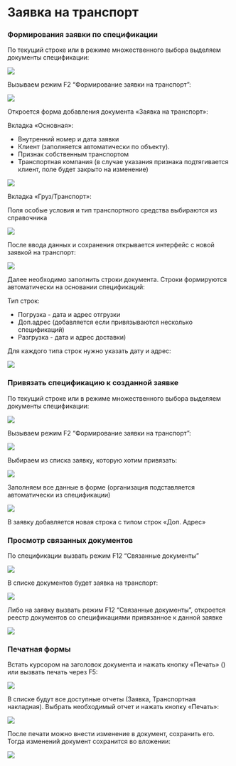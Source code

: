 # Заявка на транспорт

### Формирования заявки по спецификации <a href="#_toc89957672" id="_toc89957672"></a>

По текущий строке или в режиме множественного выбора выделяем документы спецификации:

![](<../../.gitbook/assets/0 (3)>)

Вызываем режим F2 “Формирование заявки на транспорт”:

![](<../../.gitbook/assets/1 (3)>)

Откроется форма добавления документа «Заявка на транспорт»:

Вкладка «Основная»:

* Внутренний номер и дата заявки
* Клиент (заполняется автоматически по объекту).
* Признак собственным транспортом
* Транспортная компания (в случае указания признака подтягивается клиент, поле будет закрыто на изменение)

![](<../../.gitbook/assets/2 (29)>)

Вкладка «Груз/Транспорт»:

Поля особые условия и тип транспортного средства выбираются из справочника

![](<../../.gitbook/assets/3 (19)>)

После ввода данных и сохранения открывается интерфейс с новой заявкой на транспорт:

![](<../../.gitbook/assets/4 (2)>)

Далее необходимо заполнить строки документа. Строки формируются автоматически на основании спецификаций:

Тип строк:

* Погрузка - дата и адрес отгрузки
* Доп.адрес (добавляется если привязываются несколько спецификаций)
* Разгрузка - дата и адрес доставки)

Для каждого типа строк нужно указать дату и адрес:

![](<../../.gitbook/assets/5 (6)>)

### Привязать спецификацию к созданной заявке <a href="#_toc89957673" id="_toc89957673"></a>

По текущий строке или в режиме множественного выбора выделяем документы спецификации:

![](<../../.gitbook/assets/6 (8)>)

Вызываем режим F2 “Формирование заявки на транспорт”:

![](<../../.gitbook/assets/7 (15)>)

Выбираем из списка заявку, которую хотим привязать:

![](../../.gitbook/assets/8)

Заполняем все данные в форме (организация подставляется автоматически из спецификации)

![](<../../.gitbook/assets/9 (2)>)

В заявку добавляется новая строка с типом строк «Доп. Адрес»

### Просмотр связанных документов <a href="#_toc89957674" id="_toc89957674"></a>

По спецификации вызвать режим F12 “Связанные документы”

![](../../.gitbook/assets/10)

В списке документов будет заявка на транспорт:

![](../../.gitbook/assets/11)

Либо на заявку вызвать режим F12 “Связанные документы”, откроется реестр документов со спецификациями привязанное к данной заявке

![](../../.gitbook/assets/12)

### Печатная формы <a href="#_toc89957675" id="_toc89957675"></a>

Встать курсором на заголовок документа и нажать кнопку «Печать» () или вызвать печать через F5:

![](<../../.gitbook/assets/13 (1)>)

В списке будут все доступные отчеты (Заявка, Транспортная накладная). Выбрать необходимый отчет и нажать кнопку «Печать»:

![](<../../.gitbook/assets/14 (3)>)

После печати можно внести изменение в документ, сохранить его. Тогда изменений документ сохранится во вложении:

![](<../../.gitbook/assets/15 (2)>)

